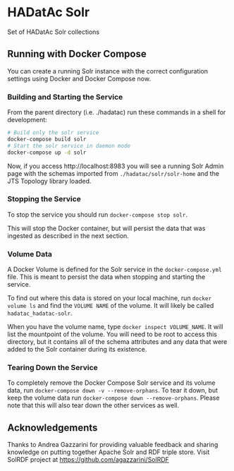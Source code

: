 # HADatAc Solr
Set of HADatAc Solr collections

## Running with Docker Compose
You can create a running Solr instance with the correct configuration settings using Docker and Docker Compose now.

### Building and Starting the Service
From the parent directory (i.e. ./hadatac) run these commands in a shell for development:

```bash
# Build only the solr service
docker-compose build solr
# Start the solr service in daemon mode
docker-compose up -d solr
```

Now, if you access http://localhost:8983 you will see a running Solr Admin page with the schemas imported from `./hadatac/solr/solr-home` and the JTS Topology library loaded.

### Stopping the Service
To stop the service you should run `docker-compose stop solr`.

This will stop the Docker container, but will persist the data that was ingested as described in the next section.

### Volume Data
A Docker Volume is defined for the Solr service in the `docker-compose.yml` file. This is meant to persist the data when stopping and starting the service.

To find out where this data is stored on your local machine, run `docker volume ls` and find the `VOLUME NAME` of the volume. It will likely be called `hadatac_hadatac-solr`.

When you have the volume name, type `docker inspect VOLUME_NAME`. It will list the mountpoint of the volume. You will need to be root to access this directory, but it contains all of the schema attributes and any data that were added to the Solr container during its existence.

### Tearing Down the Service

To completely remove the Docker Compose Solr service and its volume data, run `docker-compose down -v --remove-orphans`. To tear it down, but keep the volume data run `docker-compose down --remove-orphans`. Please note that this will also tear down the other services as well.

## Acknowledgements

Thanks to Andrea Gazzarini for providing valuable feedback and sharing knowledge on putting together Apache Solr and RDF triple store. Visit SolRDF project at https://github.com/agazzarini/SolRDF
